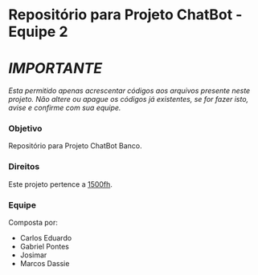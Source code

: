 ﻿# Repositório para Projeto ChatBot - Equipe 2 


# *IMPORTANTE*
*Esta permitido apenas acrescentar códigos aos arquivos presente neste projeto.
Não altere ou apague os códigos já existentes, se for fazer isto, avise e confirme com sua equipe.*

### Objetivo
Repositório para Projeto ChatBot Banco.

### Direitos

Este projeto pertence a [1500fh](http://www.1500fh.com/). 

### Equipe
Composta por:

* Carlos Eduardo
* Gabriel Pontes
* Josimar
* Marcos Dassie
